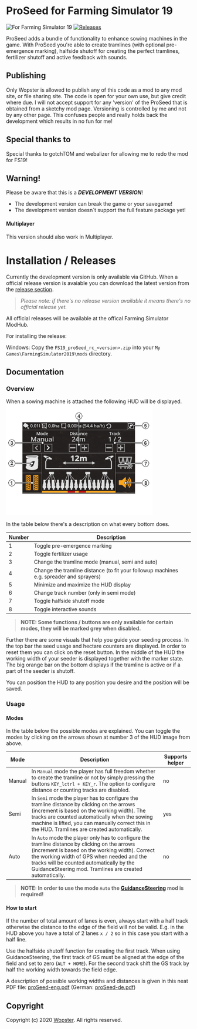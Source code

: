 # ProSeed for Farming Simulator 19
![For Farming Simulator 19](https://img.shields.io/badge/Farming%20Simulator-19-FF7C00.svg) [![Releases](https://img.shields.io/github/release/stijnwop/proSeed.svg)](https://github.com/stijnwop/proSeed/releases)

ProSeed adds a bundle of functionality to enhance sowing machines in the game.
With ProSeed you're able to create tramlines (with optional pre-emergence marking), halfside shutoff for creating the perfect tramlines, fertilizer shutoff and active feedback with sounds.

## Publishing
Only Wopster is allowed to publish any of this code as a mod to any mod site, or file sharing site. The code is open for your own use, but give credit where due. I will not accept support for any 'version' of the ProSeed that is obtained from a sketchy mod page. Versioning is controlled by me and not by any other page. This confuses people and really holds back the development which results in no fun for me!


## Special thanks to
Special thanks to gotchTOM and webalizer for allowing me to redo the mod for FS19!

## Warning!
Please be aware that this is a ***DEVELOPMENT VERSION***!
* The development version can break the game or your savegame!
* The development version doesn´t support the full feature package yet!

#### Multiplayer
This version should also work in Multiplayer.

# Installation / Releases
Currently the development version is only available via GitHub. When a official release version is avaiable you can download the latest version from the [release section](https://github.com/stijnwop/proSeed/releases).

> _Please note: if there's no release version available it means there's no official release yet._

All official releases will be available at the offical Farming Simulator ModHub.

For installing the release:

Windows: Copy the `FS19_proSeed_rc_<version>.zip` into your `My Games\FarmingSimulator2019\mods` directory.

## Documentation

### Overview
When a sowing machine is attached the following HUD will be displayed.
![Image](docs/images/hud.png)

In the table below there's a description on what every bottom does.

| Number | Description |
| ------------- | ------------------ |
| 1 | Toggle pre-emergence marking |
| 2 | Toggle fertilizer usage |
| 3 | Change the tramline mode (manual, semi and auto) |
| 4 | Change the tramline distance (to fit your followup machines e.g. spreader and sprayers) |
| 5 | Minimize and maximize the HUD display |
| 6 | Change track number (only in semi mode) |
| 7 | Toggle halfside shutoff mode |
| 8 | Toggle interactive sounds |

> **NOTE: Some functions / buttons are only available for certain modes, they will be marked grey when disabled.**

Further there are some visuals that help you guide your seeding process. In the top bar the seed usage and hectare counters are displayed. In order to reset them you can click on the reset button.
In the middle of the HUD the working width of your seeder is displayed together with the marker state. The big orange bar on the bottom displays if the tramline is active or if a part of the seeder is shutoff.

You can position the HUD to any position you desire and the position will be saved.

### Usage

#### Modes
In the table below the possible modes are explained. You can toggle the modes by clicking on the arrows shown at number 3 of the HUD image from above.

| Mode | Description | Supports helper |
| ------------- | ------------------ | ------------------ |
| Manual | In `Manual` mode the player has full freedom whether to create the tramline or not by simply pressing the buttons `KEY_lctrl + KEY_r`. The option to configure distance or counting tracks are disabled. | no
| Semi | In `Semi` mode the player has to configure the tramline distance by clicking on the arrows (increment is based on the working width). The tracks are counted automatically when the sowing machine is lifted, you can manually correct this in the HUD. Tramlines are created automatically. | yes
| Auto | In `Auto` mode the player only has to configure the tramline distance by clicking on the arrows (increment is based on the working width). Correct the working width of GPS when needed and the tracks will be counted automatically by the GuidanceSteering mod. Tramlines are created automatically. | no

> **NOTE: In order to use the mode `Auto` the [GuidanceSteering](https://www.farming-simulator.com/mod.php?mod_id=140328&title=fs2019) mod is required!**

#### How to start
If the number of total amount of lanes is even, always start with a half track otherwise the distance to the edge of the field will not be valid. 
E.g. in the HUD above you have a total of 2 lanes `x / 2` so in this case you start with a half line.

Use the halfside shutoff function for creating the first track. 
When using GuidanceSteering, the first track of GS must be aligned at the edge of the field and set to zero (`ALT + HOME`). 
For the second track shift the GS track by half the working width towards the field edge.

A description of possible working widths and distances is given in this neat PDF file: [proSeed-eng.pdf](https://github.com/stijnwop/proSeed/raw/master/docs/ProSeed.pdf) (German: [proSeed-de.pdf](https://github.com/stijnwop/proSeed/raw/master/docs/ProSeed-de.pdf))
## Copyright
Copyright (c) 2020 [Wopster](https://github.com/stijnwop).
All rights reserved.

